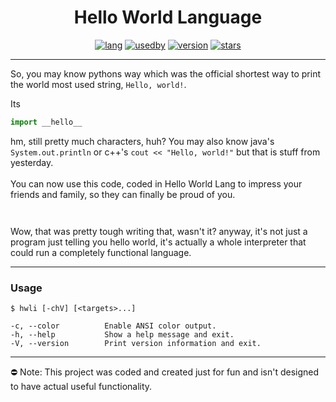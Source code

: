 <div align="center">

<h1 style="text-align:center">Hello World Language</h1>

[![lang](https://img.shields.io/badge/coded%20in-java-red?style=flat-square)]()
[![usedby](https://img.shields.io/badge/used%20by-nobody-red?style=flat-square)]()
[![version](https://img.shields.io/badge/version-1.0.0-blue?style=flat-square)]()
[![stars](https://img.shields.io/github/stars/liquiddevelopmentnet/HelloWorldLang?style=flat-square)](https://github.com/liquiddevelopmentnet/HelloWorldLang/stargazers)

</div>

---

So, you may know pythons way which was the official shortest way to print the world most used string, `Hello, world!`.

Its
```python
import __hello__
```
hm, still pretty much characters, huh? You may also know java's `System.out.println` or c++'s `cout << "Hello, world!"` but that is stuff from yesterday.</br>
</br>
You can now use this code, coded in Hello World Lang to impress your friends and family, so they can finally be proud of you.
```
 
```
Wow, that was pretty tough writing that, wasn't it? anyway, it's not just a program just telling you hello world, it's actually a whole interpreter that could run a completely functional language.

---

### Usage

```shell
$ hwli [-chV] [<targets>...]
```

```
-c, --color          Enable ANSI color output.
-h, --help           Show a help message and exit.
-V, --version        Print version information and exit.
```

---

⛔ Note: This project was coded and created just for fun and isn't designed to have actual useful functionality.
